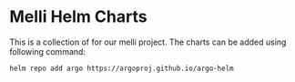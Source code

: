# Melli Helm Charts

This is a collection of for our melli project. The charts can be added using following command:

```
helm repo add argo https://argoproj.github.io/argo-helm
```
